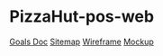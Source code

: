 # PizzaHut-pos-web
[Goals Doc](https://docs.google.com/document/d/1gJ68DCzbk_cIt3c1WO8ZZxrWi2es-q91Y7J3IHUzRI0/edit?usp=sharing)
[Sitemap](https://www.gloomaps.com/klcvl6zZTW)
[Wireframe](https://drive.google.com/file/d/1rsHkG7XJwP0hCV_US9UBqYmGfr64Yc-6/view?usp=sharing)
[Mockup](https://www.figma.com/design/nHaQZoO6mNyisyDUcarwAY/Assignment-06?node-id=0-1&t=phuJmuUNZpsO4IWd-1)

